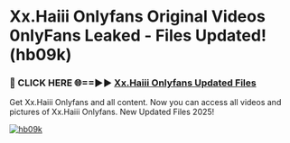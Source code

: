 # Xx.Haiii Onlyfans Original Videos 0nlyFans Leaked - Files Updated! (hb09k)

<h3>🔴 CLICK HERE 🌐==►► <a href="https://tinyurl.com/2m67pmp6" rel="nofollow">Xx.Haiii Onlyfans Updated Files</a></h3>

Get Xx.Haiii Onlyfans and all content. Now you can access all videos and pictures of Xx.Haiii Onlyfans. New Updated Files 2025!

[![hb09k](https://i.imgur.com/H4QAA4z.gif)](https://tinyurl.com/2m67pmp6)